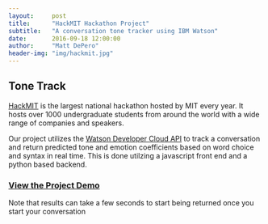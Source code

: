 ```yaml
---
layout:     post
title:      "HackMIT Hackathon Project"
subtitle:   "A conversation tone tracker using IBM Watson"
date:       2016-09-18 12:00:00
author:     "Matt DePero"
header-img: "img/hackmit.jpg"
---
```


<h2>Tone Track</h2>
<p>
<a href="https://github.com/ColeHoff7/hackMIT/" target="_BLANK"><span class="fa-stack fa-lg"><i class="fa fa-circle fa-stack-2x"></i><i class="fa fa-github fa-stack-1x fa-inverse"></i></span></a>
</p>

<p>
<a href="https://hackmit.org/" target="_BLANK">HackMIT</a> is the largest national hackathon hosted by MIT every year. It hosts over 1000 undergraduate students from around the world with a wide range of companies and speakers.
</p>

<p>
Our project utilizes the <a href="https://www.ibm.com/watson/developercloud/" target="_BLANK">Watson Developer Cloud API</a> to track a conversation and return predicted tone and emotion coefficients based on word choice and syntax in real time. This is done utilzing a javascript front end and a python based backend.
</p>

<h3><a href="https://tonetrack.me" target="_BLANK">View the Project Demo</a></h3>
<p>Note that results can take a few seconds to start being returned once you start your conversation</p>
